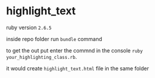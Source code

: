 # highlight_text

ruby version `2.6.5`

inside repo folder run `bundle` command

to get the out put enter the commnd in the console `ruby your_highlighting_class.rb`.

it would create `highlight_text.html` file in the same folder